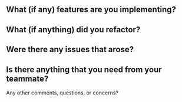 What (if any) features are you implementing?
-
What (if anything) did you refactor?
-
Were there any issues that arose?
-
Is there anything that you need from your teammate?
-
Any other comments, questions, or concerns?
